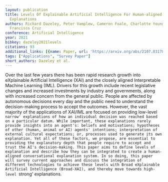 ```yaml
---
layout: publication
title: Levels Of Explainable Artificial Intelligence For Human-aligned Conversational
  Explanations
authors: Richard Dazeley, Peter Vamplew, Cameron Foale, Charlotte Young, Sunil Aryal,
  Francisco Cruz
conference: Artificial Intelligence
year: 2021
bibkey: dazeley2021levels
citations: 93
additional_links: [{name: Paper, url: 'https://arxiv.org/abs/2107.03178'}]
tags: ["Applications", "Survey Paper"]
short_authors: Dazeley et al.
---
```

Over the last few years there has been rapid research growth into eXplainable
Artificial Intelligence (XAI) and the closely aligned Interpretable Machine
Learning (IML). Drivers for this growth include recent legislative changes and
increased investments by industry and governments, along with increased concern
from the general public. People are affected by autonomous decisions every day
and the public need to understand the decision-making process to accept the
outcomes. However, the vast majority of the applications of XAI/IML are focused
on providing low-level `narrow' explanations of how an individual decision was
reached based on a particular datum. While important, these explanations rarely
provide insights into an agent's: beliefs and motivations; hypotheses of other
(human, animal or AI) agents' intentions; interpretation of external cultural
expectations; or, processes used to generate its own explanation. Yet all of
these factors, we propose, are essential to providing the explanatory depth
that people require to accept and trust the AI's decision-making. This paper
aims to define levels of explanation and describe how they can be integrated to
create a human-aligned conversational explanation system. In so doing, this
paper will survey current approaches and discuss the integration of different
technologies to achieve these levels with Broad eXplainable Artificial
Intelligence (Broad-XAI), and thereby move towards high-level `strong'
explanations.